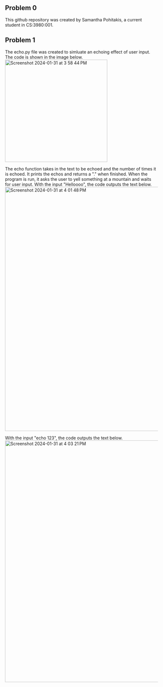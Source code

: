 
## Problem 0
This github repository was created by Samantha Pohitakis, a current student in CS:3980:001. 

## Problem 1
The echo.py file was created to simluate an echoing effect of user input. The code is shown in the image below. 
<img width="337" alt="Screenshot 2024-01-31 at 3 58 44 PM" src="https://github.com/samanthapoth/TopicsInCS1HW1/assets/90707077/b06a6b79-6603-4db7-bc48-6f38ec7f92a2">

The echo function takes in the text to be echoed and the number of times it is echoed. It prints the echos and returns a "." when finished. When the program is run, it asks the user to yell something at a mountain and waits for user input. 
With the input "Helloooo", the code outputs the text below.
<img width="804" alt="Screenshot 2024-01-31 at 4 01 48 PM" src="https://github.com/samanthapoth/TopicsInCS1HW1/assets/90707077/e7689c9c-c248-4801-a73f-ecad08506b35">

With the input "echo 123", the code outputs the text below.
<img width="796" alt="Screenshot 2024-01-31 at 4 03 21 PM" src="https://github.com/samanthapoth/TopicsInCS1HW1/assets/90707077/847db042-16e2-4170-9b8d-e5c85dfca20a">

